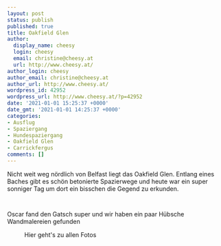 ```yaml
---
layout: post
status: publish
published: true
title: Oakfield Glen
author:
  display_name: cheesy
  login: cheesy
  email: christine@cheesy.at
  url: http://www.cheesy.at/
author_login: cheesy
author_email: christine@cheesy.at
author_url: http://www.cheesy.at/
wordpress_id: 42952
wordpress_url: http://www.cheesy.at/?p=42952
date: '2021-01-01 15:25:37 +0000'
date_gmt: '2021-01-01 14:25:37 +0000'
categories:
- Ausflug
- Spaziergang
- Hundespaziergang
- Oakfield Glen
- Carrickfergus
comments: []
---
```

<!-- wp:paragraph -->
Nicht weit weg nördlich von Belfast liegt das Oakfield Glen. Entlang eines Baches gibt es schön betonierte Spazierwege und heute war ein super sonniger Tag um dort ein bisschen die Gegend zu erkunden.
<!-- /wp:paragraph -->
<!-- wp:image {"id":42940} -->
<figure class="wp-block-image"><img src="{% link _fotos/ausfluege/2020-2029/2021/oakfield-glen/Oakfield-Glen-003.jpg %}" alt="" class="wp-image-42940"></figure>
<!-- /wp:image -->
<!-- wp:image {"id":42946} -->
<figure class="wp-block-image"><img src="{% link _fotos/ausfluege/2020-2029/2021/oakfield-glen/Oakfield-Glen-009.jpg %}" alt="" class="wp-image-42946"></figure>
<!-- /wp:image -->
<!-- wp:paragraph -->
Oscar fand den Gatsch super und wir haben ein paar Hübsche Wandmalereien gefunden
<!-- /wp:paragraph -->
<!-- wp:image {"id":42945,"linkDestination":"custom"} -->
<figure class="wp-block-image"><a href="{% link _fotos/ausfluege/2020-2029/2021/oakfield-glen/index.md %}"><img src="{% link _fotos/ausfluege/2020-2029/2021/oakfield-glen/Oakfield-Glen-008.jpg %}" alt="" class="wp-image-42945"></a><br>
<figcaption>Hier geht's zu allen Fotos</figcaption>
</figure>
<!-- /wp:image -->
